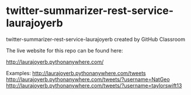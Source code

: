 # twitter-summarizer-rest-service-laurajoyerb
twitter-summarizer-rest-service-laurajoyerb created by GitHub Classroom

The live website for this repo can be found here:

http://laurajoyerb.pythonanywhere.com/

Examples:
http://laurajoyerb.pythonanywhere.com/tweets
http://laurajoyerb.pythonanywhere.com/tweets/?username=NatGeo
http://laurajoyerb.pythonanywhere.com/tweets/?username=taylorswift13